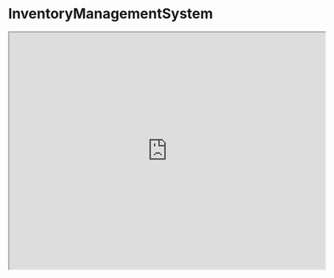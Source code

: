  <h1>InventoryManagementSystem</h1>
 <iframe src="https://drive.google.com/file/d/1pmdrp9jD0pIL6dlk2szzBrAz1pcUkK_O/view?usp=drive_link
" width="640" height="480"></iframe>
